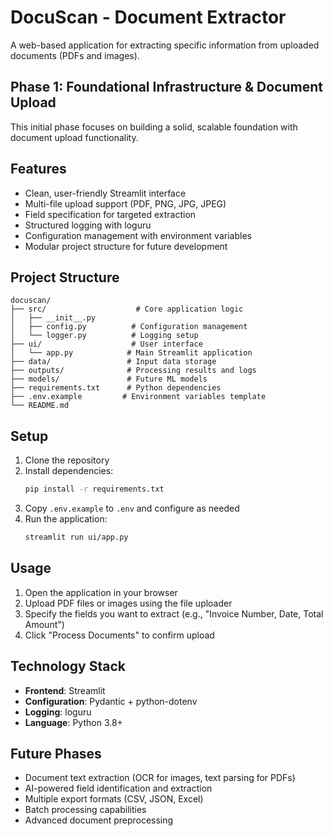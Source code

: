 # DocuScan - Document Extractor

A web-based application for extracting specific information from uploaded documents (PDFs and images).

## Phase 1: Foundational Infrastructure & Document Upload

This initial phase focuses on building a solid, scalable foundation with document upload functionality.

## Features

- Clean, user-friendly Streamlit interface
- Multi-file upload support (PDF, PNG, JPG, JPEG)
- Field specification for targeted extraction
- Structured logging with loguru
- Configuration management with environment variables
- Modular project structure for future development

## Project Structure

```
docuscan/
├── src/                    # Core application logic
│   ├── __init__.py
│   ├── config.py          # Configuration management
│   └── logger.py          # Logging setup
├── ui/                    # User interface
│   └── app.py            # Main Streamlit application
├── data/                 # Input data storage
├── outputs/              # Processing results and logs
├── models/               # Future ML models
├── requirements.txt      # Python dependencies
├── .env.example         # Environment variables template
└── README.md
```

## Setup

1. Clone the repository
2. Install dependencies:
   ```bash
   pip install -r requirements.txt
   ```
3. Copy `.env.example` to `.env` and configure as needed
4. Run the application:
   ```bash
   streamlit run ui/app.py
   ```

## Usage

1. Open the application in your browser
2. Upload PDF files or images using the file uploader
3. Specify the fields you want to extract (e.g., "Invoice Number, Date, Total Amount")
4. Click "Process Documents" to confirm upload

## Technology Stack

- **Frontend**: Streamlit
- **Configuration**: Pydantic + python-dotenv
- **Logging**: loguru
- **Language**: Python 3.8+

## Future Phases

- Document text extraction (OCR for images, text parsing for PDFs)
- AI-powered field identification and extraction
- Multiple export formats (CSV, JSON, Excel)
- Batch processing capabilities
- Advanced document preprocessing